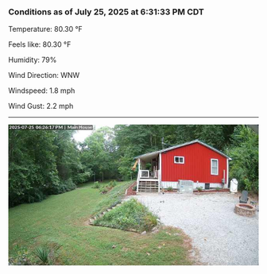 ### Conditions as of July 25, 2025 at 6:31:33 PM CDT 

Temperature: 80.30 &deg;F

Feels like: 80.30 &deg;F

Humidity: 79%

Wind Direction: WNW

Windspeed: 1.8 mph

Wind Gust: 2.2 mph

---

<img src="./images/latest.jpeg"/>

